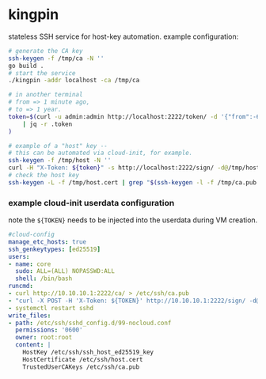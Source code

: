 # kingpin

stateless SSH service for host-key automation.
example configuration:

```bash
# generate the CA key
ssh-keygen -f /tmp/ca -N ''
go build .
# start the service
./kingpin -addr localhost -ca /tmp/ca

# in another terminal
# from => 1 minute ago,
# to => 1 year.
token=$(curl -u admin:admin http://localhost:2222/token/ -d '{"from":-60,"to":31536000,"principals":["machine.fqdn","machine","10.0.0.1"]}' \
    | jq -r .token
)

# example of a "host" key --
# this can be automated via cloud-init, for example.
ssh-keygen -f /tmp/host -N ''
curl -H "X-Token: ${token}" -s http://localhost:2222/sign/ -d@/tmp/host.pub > /tmp/host.cert
# check the host key
ssh-keygen -L -f /tmp/host.cert | grep "$(ssh-keygen -l -f /tmp/ca.pub | awk '{print $2}')"
```

### example cloud-init userdata configuration

note the `${TOKEN}` needs to be injected into the userdata during VM creation.

```yaml
#cloud-config
manage_etc_hosts: true
ssh_genkeytypes: [ed25519]
users:
- name: core
  sudo: ALL=(ALL) NOPASSWD:ALL
  shell: /bin/bash
runcmd:
- curl http://10.10.10.1:2222/ca/ > /etc/ssh/ca.pub
- "curl -X POST -H 'X-Token: ${TOKEN}' http://10.10.10.1:2222/sign/ -d@/etc/ssh/ssh_host_ed25519_key.pub > /etc/ssh/host.cert"
- systemctl restart sshd
write_files:
- path: /etc/ssh/sshd_config.d/99-nocloud.conf
  permissions: '0600'
  owner: root:root
  content: |
    HostKey /etc/ssh/ssh_host_ed25519_key
    HostCertificate /etc/ssh/host.cert
    TrustedUserCAKeys /etc/ssh/ca.pub
```
